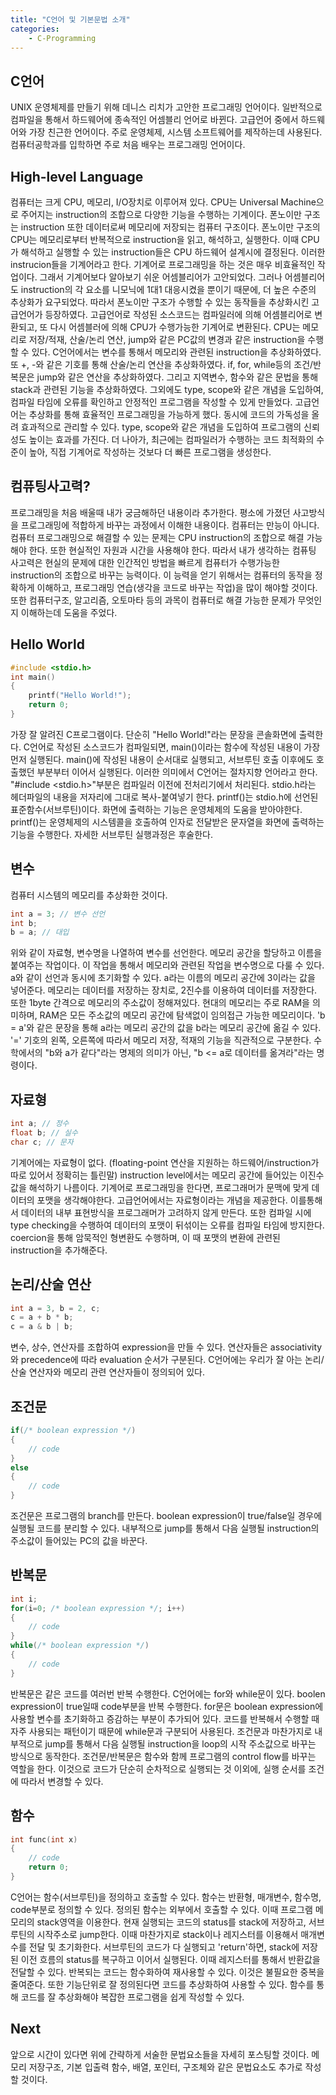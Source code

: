 ```yaml
---
title: "C언어 및 기본문법 소개"
categories:
    - C-Programming
---
```


## C언어
UNIX 운영체제를 만들기 위해 데니스 리치가 고안한 프로그래밍 언어이다. 일반적으로 컴파일을 통해서 하드웨어에 종속적인 어셈블리 언어로 바뀐다. 고급언어 중에서 하드웨어와 가장 친근한 언어이다. 주로 운영체제, 시스템 소프트웨어를 제작하는데 사용된다. 컴퓨터공학과를 입학하면 주로 처음 배우는 프로그래밍 언어이다.

## High-level Language
컴퓨터는 크게 CPU, 메모리, I/O장치로 이루어져 있다. CPU는 Universal Machine으로 주어지는 instruction의 조합으로 다양한 기능을 수행하는 기계이다. 폰노이만 구조는 instruction 또한 데이터로써 메모리에 저장되는 컴퓨터 구조이다. 폰노이만 구조의 CPU는 메모리로부터 반복적으로 instruction을 읽고, 해석하고, 실행한다. 이때 CPU가 해석하고 실행할 수 있는 instruction들은 CPU 하드웨어 설계시에 결정된다. 이러한 instrucion들을 기계어라고 한다. 기계어로 프로그래밍을 하는 것은 매우 비효율적인 작업이다. 그래서 기계어보다 알아보기 쉬운 어셈블리어가 고안되었다. 그러나 어셈블리어도 instruction의 각 요소를 니모닉에 1대1 대응시켰을 뿐이기 때문에, 더 높은 수준의 추상화가 요구되었다. 따라서 폰노이만 구조가 수행할 수 있는 동작들을 추상화시킨 고급언어가 등장하였다. 고급언어로 작성된 소스코드는 컴파일러에 의해 어셈블리어로 변환되고, 또 다시 어셈블러에 의해 CPU가 수행가능한 기계어로 변환된다.
CPU는 메모리로 저장/적재, 산술/논리 연산, jump와 같은 PC값의 변경과 같은 instruction을 수행할 수 있다. C언어에서는 변수를 통해서 메모리와 관련된 instruction을 추상화하였다. 또 +, -와 같은 기호를 통해 산술/논리 연산을 추상화하였다. if, for, while등의 조건/반복문은 jump와 같은 연산을 추상화하였다. 그리고 지역변수, 함수와 같은 문법을 통해 stack과 관련된 기능을 추상화하였다. 그외에도 type, scope와 같은 개념을 도입하여, 컴파일 타임에 오류를 확인하고 안정적인 프로그램을 작성할 수 있게 만들었다.
고급언어는 추상화를 통해 효율적인 프로그래밍을 가능하게 했다. 동시에 코드의 가독성을 올려 효과적으로 관리할 수 있다. type, scope와 같은 개념을 도입하여 프로그램의 신뢰성도 높이는 효과를 가진다. 더 나아가, 최근에는 컴파일러가 수행하는 코드 최적화의 수준이 높아, 직접 기계어로 작성하는 것보다 더 빠른 프로그램을 생성한다.

## 컴퓨팅사고력?
프로그래밍을 처음 배울때 내가 궁금해하던 내용이라 추가한다. 평소에 가졌던 사고방식을 프로그래밍에 적합하게 바꾸는 과정에서 이해한 내용이다.
컴퓨터는 만능이 아니다. 컴퓨터 프로그래밍으로 해결할 수 있는 문제는 CPU instruction의 조합으로 해결 가능해야 한다. 또한 현실적인 자원과 시간을 사용해야 한다. 따라서 내가 생각하는 컴퓨팅 사고력은 현실의 문제에 대한 인간적인 방법을 빠르게 컴퓨터가 수행가능한 instruction의 조합으로 바꾸는 능력이다. 이 능력을 얻기 위해서는 컴퓨터의 동작을 정확하게 이해하고, 프로그래밍 연습(생각을 코드로 바꾸는 작업)을 많이 해야할 것이다. 또한 컴퓨터구조, 알고리즘, 오토마타 등의 과목이 컴퓨터로 해결 가능한 문제가 무엇인지 이해하는데 도움을 주었다.

## Hello World
```c
#include <stdio.h>
int main()
{
    printf("Hello World!");
    return 0;
}
```
가장 잘 알려진 C프로그램이다. 단순히 "Hello World!"라는 문장을 콘솔화면에 출력한다. C언어로 작성된 소스코드가 컴파일되면, main()이라는 함수에 작성된 내용이 가장 먼저 실행된다. main()에 작성된 내용이 순서대로 실행되고, 서브루틴 호출 이후에도 호출했던 부분부터 이어서 실행된다. 이러한 의미에서 C언어는 절차지향 언어라고 한다. "#include <stdio.h>"부분은 컴파일러 이전에 전처리기에서 처리된다. stdio.h라는 헤더파일의 내용을 저자리에 그대로 복사-붙여넣기 한다. printf()는 stdio.h에 선언된 표준함수(서브루틴)이다. 화면에 출력하는 기능은 운영체제의 도움을 받아야한다. printf()는 운영체제의 시스템콜을 호출하여 인자로 전달받은 문자열을 화면에 출력하는 기능을 수행한다. 자세한 서브루틴 실행과정은 후술한다.

## 변수
컴퓨터 시스템의 메모리를 추상화한 것이다.
```c
int a = 3; // 변수 선언
int b;
b = a; // 대입
```
위와 같이 자료형, 변수명을 나열하여 변수를 선언한다. 메모리 공간을 할당하고 이름을 붙여주는 작업이다. 이 작업을 통해서 메모리와 관련된 작업을 변수명으로 다룰 수 있다. a와 같이 선언과 동시에 초기화할 수 있다. a라는 이름의 메모리 공간에 3이라는 값을 넣어준다. 
메모리는 데이터를 저장하는 장치로, 2진수를 이용하여 데이터를 저장한다. 또한 1byte 간격으로 메모리의 주소값이 정해져있다. 현대의 메모리는 주로 RAM을 의미하며, RAM은 모든 주소값의 메모리 공간에 탐색없이 임의접근 가능한 메모리이다.
'b = a'와 같은 문장을 통해 a라는 메모리 공간의 값을 b라는 메모리 공간에 옮길 수 있다. '=' 기호의 왼쪽, 오른쪽에 따라서 메모리 저장, 적재의 기능을 직관적으로 구분한다. 수학에서의 "b와 a가 같다"라는 명제의 의미가 아닌, "b <= a로 데이터를 옮겨라"라는 명령이다.

## 자료형
```c
int a; // 정수
float b; // 실수
char c; // 문자
```
기계어에는 자료형이 없다. (floating-point 연산을 지원하는 하드웨어/instruction가 따로 있어서 정확히는 틀린말) instruction level에서는 메모리 공간에 들어있는 이진수 값을 해석하기 나름이다. 기계어로 프로그래밍을 한다면, 프로그래머가 문맥에 맞게 데이터의 포맷을 생각해야한다. 고급언어에서는 자료형이라는 개념을 제공한다. 이를통해서 데이터의 내부 표현방식을 프로그래머가 고려하지 않게 만든다. 또한 컴파일 시에 type checking을 수행하여 데이터의 포맷이 뒤섞이는 오류를 컴파일 타임에 방지한다. coercion을 통해 암묵적인 형변환도 수행하며, 이 때 포맷의 변환에 관련된 instruction을 추가해준다.

## 논리/산술 연산
```c
int a = 3, b = 2, c;
c = a + b * b;
c = a & b | b;
```
변수, 상수, 연산자를 조합하여 expression을 만들 수 있다. 연산자들은 associativity와 precedence에 따라 evaluation 순서가 구분된다. C언어에는 우리가 잘 아는 논리/산술 연산자와 메모리 관련 연산자들이 정의되어 있다.

## 조건문
```c
if(/* boolean expression */)
{
    // code
}
else
{
    // code
}
```
조건문은 프로그램의 branch를 만든다. boolean expression이 true/false일 경우에 실행될 코드를 분리할 수 있다. 내부적으로 jump를 통해서 다음 실행될 instruction의 주소값이 들어있는 PC의 값을 바꾼다.

## 반복문
```c
int i;
for(i=0; /* boolean expression */; i++)
{
    // code
}
while(/* boolean expression */)
{
    // code
}
```
반복문은 같은 코드를 여러번 반복 수행한다. C언어에는 for와 while문이 있다. boolen expression이 true일때 code부분을 반복 수행한다. for문은 boolean expression에 사용할 변수를 초기화하고 증감하는 부분이 추가되어 있다. 코드를 반복해서 수행할 때 자주 사용되는 패턴이기 때문에 while문과 구분되어 사용된다. 조건문과 마찬가지로 내부적으로 jump를 통해서 다음 실행될 instruction을 loop의 시작 주소값으로 바꾸는 방식으로 동작한다.
조건문/반복문은 함수와 함께 프로그램의 control flow를 바꾸는 역할을 한다. 이것으로 코드가 단순히 순차적으로 실행되는 것 이외에, 실행 순서를 조건에 따라서 변경할 수 있다.

## 함수
```c
int func(int x)
{
    // code
    return 0;
}
```
C언어는 함수(서브루틴)을 정의하고 호출할 수 있다. 함수는 반환형, 매개변수, 함수명, code부분로 정의할 수 있다. 정의된 함수는 외부에서 호출할 수 있다. 이때 프로그램 메모리의 stack영역을 이용한다. 현재 실행되는 코드의 status를 stack에 저장하고, 서브루틴의 시작주소로 jump한다. 이때 마찬가지로 stack이나 레지스터를 이용해서 매개변수를 전달 및 초기화한다. 서브루틴의 코드가 다 실행되고 'return'하면, stack에 저장된 이전 흐름의 status를 복구하고 이어서 실행된다. 이때 레지스터를 통해서 반환값을 전달할 수 있다. 반복되는 코드는 함수화하여 재사용할 수 있다. 이것은 불필요한 중복을 줄여준다. 또한 기능단위로 잘 정의된다면 코드를 추상화하여 사용할 수 있다. 함수를 통해 코드를 잘 추상화해야 복잡한 프로그램을 쉽게 작성할 수 있다.

## Next
앞으로 시간이 있다면 위에 간략하게 서술한 문법요소들을 자세히 포스팅할 것이다. 메모리 저장구조, 기본 입출력 함수, 배열, 포인터, 구조체와 같은 문법요소도 추가로 작성할 것이다.